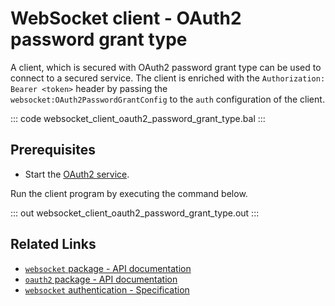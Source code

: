# WebSocket client - OAuth2 password grant type

A client, which is secured with OAuth2 password grant type can be used to connect to a secured service. The client is enriched with the `Authorization: Bearer <token>` header by passing the `websocket:OAuth2PasswordGrantConfig` to the `auth` configuration of the client.

::: code websocket_client_oauth2_password_grant_type.bal :::

## Prerequisites
- Start the [OAuth2 service](/learn/by-example/websocket-service-oauth2/).

Run the client program by executing the command below.

::: out websocket_client_oauth2_password_grant_type.out :::

## Related Links
- [`websocket` package - API documentation](https://lib.ballerina.io/ballerina/websocket/latest)
- [`oauth2` package - API documentation](https://lib.ballerina.io/ballerina/oauth2/latest/)
- [`websocket` authentication - Specification](/spec/websocket/#52-authentication-and-authorization)
